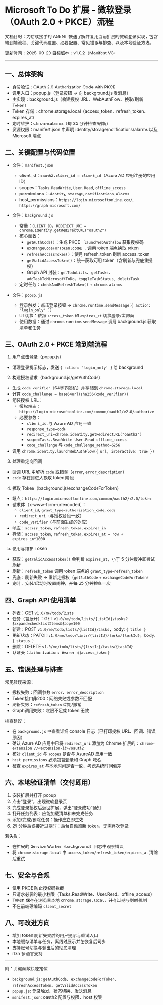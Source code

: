 # Microsoft To Do 扩展 - 微软登录（OAuth 2.0 + PKCE）流程

文档目的：为后续接手的 AGENT 快速了解并复用当前扩展的微软登录实现，包含端到端流程、关键代码位置、必要配置、常见错误与排查、以及本地验证方法。

更新时间：2025-09-20
目标版本：v1.0.2（Manifest V3）

---

## 一、总体架构

- 身份验证：OAuth 2.0 Authorization Code with PKCE
- 调用入口：popup.js（登录按钮 -> 向 background.js 发消息）
- 主实现：background.js（构建授权 URL、WebAuthFlow、换取/刷新 Token）
- Token 存储：chrome.storage.local（access_token、refresh_token、expires_at）
- 定时维护：chrome.alarms（每 25 分钟检查/刷新）
- 资源权限：manifest.json 中声明 identity/storage/notifications/alarms 以及 Microsoft 端点

## 二、关键配置与代码位置

- 文件：`manifest.json`
  - client_id：`oauth2.client_id = client_id`（Azure AD 应用注册的应用 ID）
  - scopes：`Tasks.ReadWrite`, `User.Read`, `offline_access`
  - permissions：`identity`, `storage`, `notifications`, `alarms`
  - host_permissions：`https://login.microsoftonline.com/`, `https://graph.microsoft.com/`

- 文件：`background.js`
  - 常量：`CLIENT_ID`，`REDIRECT_URI = chrome.identity.getRedirectURL("oauth2")`
  - 核心函数：
    - `getAuthCode()`：生成 PKCE，`launchWebAuthFlow` 获取授权码
    - `exchangeCodeForToken(code)`：调用 token 端点换取 token
    - `refreshAccessToken()`：使用 refresh_token 刷新 access_token
    - `getValidAccessToken()`：统一获取可用 token（含刷新与兜底重授权）
    - Graph API 封装：`getTodoLists`、`getTasks`、`addTaskToMicrosoftToDo`、`toggleTaskStatus`、`deleteTask`
  - 定时任务：`checkAndRefreshToken()` + `chrome.alarms`

- 文件：`popup.js`
  - 登录触发：点击登录按钮 -> `chrome.runtime.sendMessage({ action: 'login_only' })`
  - UI 切换：依据 `access_token` 和 `expires_at` 切换登录/主界面
  - 使用数据：通过 `chrome.runtime.sendMessage` 调用 background.js 获取清单和任务

## 三、OAuth 2.0 + PKCE 端到端流程

1) 用户点击登录（popup.js）
- 清理登录提示标志，发送 `{ action: 'login_only' }` 给 background

2) 构建授权请求（background.js/getAuthCode）
- 生成 `code_verifier`（64字节随机）并存储到 `chrome.storage.local`
- 计算 `code_challenge = base64url(sha256(code_verifier))`
- 组装授权 URL：
  - 授权端点：`https://login.microsoftonline.com/common/oauth2/v2.0/authorize`
  - 必要参数：
    - `client_id`: 与 Azure AD 应用一致
    - `response_type=code`
    - `redirect_uri=chrome.identity.getRedirectURL("oauth2")`
    - `scope=Tasks.ReadWrite User.Read offline_access`
    - `code_challenge` 与 `code_challenge_method=S256`
- 调用 `chrome.identity.launchWebAuthFlow({ url, interactive: true })`

3) 处理重定向回调
- 回调 URL 中解析 `code` 或错误（`error`, `error_description`）
- `code` 存在则进入换取 token 阶段

4) 换取 Token（background.js/exchangeCodeForToken）
- 端点：`https://login.microsoftonline.com/common/oauth2/v2.0/token`
- 请求体（x-www-form-urlencoded）：
  - `client_id`, `grant_type=authorization_code`, `code`
  - `redirect_uri`（与授权阶段一致）
  - `code_verifier`（与前面生成的对应）
- 响应：`access_token`, `refresh_token`, `expires_in`
- 存储：`access_token`, `refresh_token`, `expires_at = now + expires_in*1000`

5) 使用与维护 Token
- 获取：`getValidAccessToken()` 会判断 `expires_at`，小于 5 分钟缓冲即尝试刷新
- 刷新：`refresh_token` 调用 token 端点的 `grant_type=refresh_token`
- 兜底：刷新失败 -> 重新走授权（`getAuthCode` + `exchangeCodeForToken`）
- 定时：安装/启动时设置闹钟，并每 25 分钟检查一次

## 四、Graph API 使用清单

- 列表：GET `v1.0/me/todo/lists`
- 任务（含展开）：GET `v1.0/me/todo/lists/{listId}/tasks?$expand=checklistItems&$top=100`
- 新建：POST `v1.0/me/todo/lists/{listId}/tasks`，body: `{ title }`
- 更新状态：PATCH `v1.0/me/todo/lists/{listId}/tasks/{taskId}`，body: `{ status }`
- 删除：DELETE `v1.0/me/todo/lists/{listId}/tasks/{taskId}`
- 认证头：`Authorization: Bearer ${access_token}`

## 五、错误处理与排查

常见错误来源：
- 授权失败：回调参数 `error`、`error_description`
- Token接口非200：网络失败或参数不匹配
- 刷新失败：`refresh_token` 过期/撤销
- Graph调用失败：权限不足或 token 无效

排查建议：
- 在 `background.js` 中查看详细 console 日志（已打印授权 URL、回调、错误原因）
- 确认 Azure AD 应用中已将 `redirect_uri` 添加为 Chrome 扩展的：`chrome-extension://<extension-id>/oauth2`
- 核对 `client_id` 与 `scopes` 是否与 AzureAD 应用一致
- `host_permissions` 必须包含登录和 Graph 域名
- 检查 `expires_at` 与本地时间是否一致，考虑系统时间偏差

## 六、本地验证清单（交付即用）

1. 安装扩展并打开 popup
2. 点击“登录”，出现微软登录页
3. 完成登录授权后返回扩展，弹出“登录成功”通知
4. 打开任务列表：应能加载清单和未完成任务
5. 添加/完成/删除任务：操作应立即生效
6. 25 分钟后或接近过期时：后台自动刷新 token，无需再次登录

若失败：
- 在扩展的 Service Worker（background）日志中观察错误
- 将 `chrome.storage.local` 中 `access_token/refresh_token/expires_at` 清除后重试

## 七、安全与合规
- 使用 PKCE 防止授权码拦截
- 只请求必要的最小权限（Tasks.ReadWrite、User.Read、offline_access）
- Token 保存在浏览器本地 `chrome.storage.local`，并有过期与刷新机制
- 不在前端硬编码 `client_secret`

## 八、可改进方向
- 增加 token 刷新失败后的用户提示与重试入口
- 本地缓存清单与任务，离线时展示并在恢复后同步
- 支持账号切换与登出后的彻底清理
- i18n 多语言支持

---

附：关键函数快速定位
- `background.js`: `getAuthCode`、`exchangeCodeForToken`、`refreshAccessToken`、`getValidAccessToken`
- `popup.js`: 登录触发、状态切换、发送消息
- `manifest.json`: oauth2 配置与权限、host 权限
